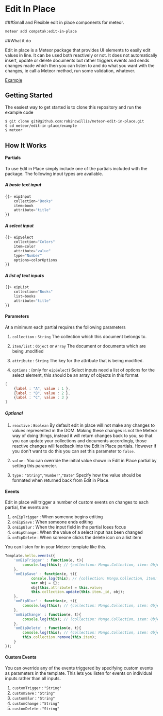 <!--
{% raw %}
 -->

# Edit In Place
###Small and Flexible edit in place components for meteor.

```sh
meteor add compstak:edit-in-place
```

##What it do

Edit in place is a Meteor package that provides UI elements to easily edit values in line. It can be used both reactively or not. It does not automatically insert, update or delete documents but rather triggers events and sends changes made which then you can listen to and do what you want with the changes, ie call a Meteor method, run some validation, whatever.

<a class="lead center" target="_blank" href="http://edit-in-place.meteor.com/
">Example</a>

## Getting Started

The easiest way to get started is to clone this repository and run the example code

```sh
$ git clone git@github.com:robincwillis/meteor-edit-in-place.git
$ cd meteor/edit-in-place/example
$ meteor
```

## How It Works

#### Partials

To use Edit in Place simply include one of the partials included with the package. The following input types are available.

##### A basic text input

```javascript
{{> eipInput
	collection="Books"
	item=book
	attribute="title"
}}
```

##### A select input

```javascript
{{> eipSelect
	collection="Colors"
	item=color
	attribute="value"
	type="Number"
	options=colorOptions
}}
```

##### A list of text inputs

```javascript
{{> eipList
	collection="Books"
	list=books
	attribute="title"
}}
```

#### Parameters

At a minimum each partial requires the following parameters

1. `collection` : `String` The collection which this document belongs to.
2. `item/list` : `Object` or `Array` The document or documents which are being .modified
3. `attribute` : `String` The key for the attribute that is being modified.

4. `options` : (only for `eipSelect`) Select inputs need a list of options for the select element, this should be an array of objects in this format.

```javascript
[
	{label : "A", value : 1 },
	{label : "B", value : 2 },
	{label : "C", value : 3 }
]
```

##### Optional

1. `reactive` : `Boolean` By default edit in place will not make any changes to values represented in the DOM. Making these changes is not the Meteor way of doing things, instead it will return changes back to you, so that you can update your collections and documents accordingly, those reactive changes will feedback into the Edit in Place partials. However if you don't want to do this you can set this parameter to `false`.

2. `value` : You can override the initial value shown in Edit in Place partial by setting this parameter.

3. `type` : `"String"`,`"Number"`,`"Date"` Specify how the value should be formated when returned back from Edit in Place.

#### Events

Edit in place will trigger a number of custom events on changes to each partial, the events are

1. `onEipTrigger` : When someone begins editing
2. `onEipSave` : When someone ends editing
3. `onEipBlur` : When the input field in the partial loses focus
4. `onEipChange` : When the value of a select input has been changed
5. `onEipDelete` : When someone clicks the delete icon on a list item

You can listen for in your Meteor template like this.

```javascript
Template.hello.events({
	'onEipTrigger' : function(e, t){
		console.log(this); // {collection: Mongo.Collection, item: Object, attribute: "title", value: "robin willis"}
	},
	'onEipSave' : function(e, t){
			console.log(this); // {collection: Mongo.Collection, item: Object, attribute: "title", value: "robin willis"}
			var obj = {};
			obj[this.attribute] = this.value;
			this.collection.update(this.item._id, obj);
	},
	'onEipBlur' : function(e, t){
		console.log(this); // {collection: Mongo.Collection, item: Object, attribute: "title", value: "robin willis"}
	},
	'onEipChange' : function(e, t){
		console.log(this); // {collection: Mongo.Collection, item: Object, attribute: "title", value: "robin willis"}
	},
	'onEipDelete' : function(e, t){
		console.log(this); // {collection: Mongo.Collection, item: Object, attribute: "title", value: "robin willis"}
		this.collection.remove(this.item);
	}
});
```
#### Custom Events

You can override any of the events triggered by specifying custom events as parameters in the template. This lets you listen for events on individual inputs rather than all inputs.

1. `customTrigger` : `"String"`
2. `customSave` : `"String"`
3. `customBlur` : `"String"`
4. `customChange` : `"String"`
5. `customDelete` : `"String"`


<!--
{% endraw %}
-->
